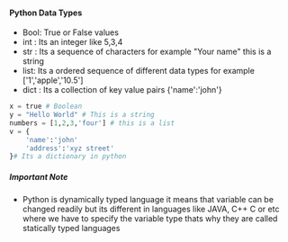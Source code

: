 #### Python Data Types

* Bool: True or False values
* int : Its an integer like 5,3,4
* str : Its a sequence of characters for example "Your name" this is a string
* list: Its a ordered sequence of different data types for example ['1','apple','10.5']
* dict : Its a collection of key value pairs {'name':'john'}
```Python 
x = true # Boolean
y = "Hello World" # This is a string
numbers = [1,2,3,'four'] # this is a list
v = {
    'name':'john'
    'address':'xyz street'
}# Its a dictionary in python

```

##### Important Note
* Python is dynamically typed language it means that variable can be changed readily but its different in languages like JAVA, C++ C or etc where we have to specify the variable type thats why they are called statically typed languages